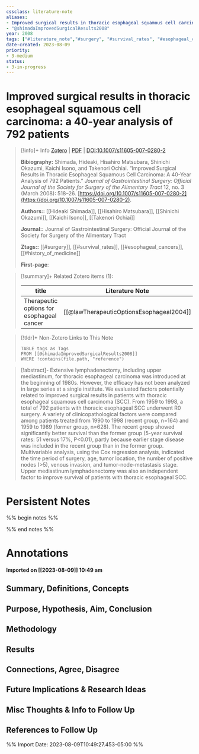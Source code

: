```yaml
---
cssclass: literature-note
aliases: 
- Improved surgical results in thoracic esophageal squamous cell carcinoma: a 40-year analysis of 792 patients
- "@shimadaImprovedSurgicalResults2008"
year: 2008
tags: ["#literature_note","#surgery", "#survival_rates", "#esophageal_cancers", "#history_of_medicine"]
date-created: 2023-08-09
priority:
- 3-medium
status:
- 3-in-progress
---
```


# Improved surgical results in thoracic esophageal squamous cell carcinoma: a 40-year analysis of 792 patients

> [!info]+ Info [Zotero](zotero://select/library/items/U4NDMDR9) | [PDF](zotero://open-pdf/library/items/NIEWT6KK) | [DOI:10.1007/s11605-007-0280-2](http://doi.org/10.1007/s11605-007-0280-2)
> 
> **Bibiography:** Shimada, Hideaki, Hisahiro Matsubara, Shinichi Okazumi, Kaichi Isono, and Takenori Ochiai. “Improved Surgical Results in Thoracic Esophageal Squamous Cell Carcinoma: A 40-Year Analysis of 792 Patients.” _Journal of Gastrointestinal Surgery: Official Journal of the Society for Surgery of the Alimentary Tract_ 12, no. 3 (March 2008): 518–26. [https://doi.org/10.1007/s11605-007-0280-2](https://doi.org/10.1007/s11605-007-0280-2).
> 
> **Authors::**  [[Hideaki Shimada]],  [[Hisahiro Matsubara]],  [[Shinichi Okazumi]],  [[Kaichi Isono]],  [[Takenori Ochiai]]
> 
> **Journal::** Journal of Gastrointestinal Surgery: Official Journal of the Society for Surgery of the Alimentary Tract
> 
> **Ztags::** [[#surgery]],  [[#survival_rates]],  [[#esophageal_cancers]],  [[#history_of_medicine]]
> 
> **First-page**: 

> [!summary]+ Related Zotero items (1):  
>
> | title | Literature Note | Links |
> | --- | --- | --- |
> | Therapeutic options for esophageal cancer | [[@lawTherapeuticOptionsEsophageal2004]] | [Zotero](zotero://select/library/items/AP77338H) [PDF](zotero://open-pdf/library/items/UVCXUZRE) [PDF](zotero://open-pdf/library/items/LRQLL9VN) |

> [!tldr]+ Non-Zotero Links to This Note
> ```dataview
> TABLE tags as Tags
> FROM [[@shimadaImprovedSurgicalResults2008]]
> WHERE !contains(file.path, "reference")
> ```

> [!abstract]-
> Extensive lymphadenectomy, including upper mediastinum, for thoracic esophageal carcinoma was introduced at the beginning of 1980s. However, the efficacy has not been analyzed in large series at a single institute. We evaluated factors potentially related to improved surgical results in patients with thoracic esophageal squamous cell carcinoma (SCC). From 1959 to 1998, a total of 792 patients with thoracic esophageal SCC underwent R0 surgery. A variety of clinicopathological factors were compared among patients treated from 1990 to 1998 (recent group, n=164) and 1959 to 1989 (former group, n=628). The recent group showed significantly better survival than the former group (5-year survival rates: 51 versus 17%, P<0.01), partly because earlier stage disease was included in the recent group than in the former group. Multivariable analysis, using the Cox regression analysis, indicated the time period of surgery, age, tumor location, the number of positive nodes (>5), venous invasion, and tumor-node-metastasis stage. Upper mediastinum lymphadenectomy was also an independent factor to improve survival of patients with thoracic esophageal SCC.

# Persistent Notes
%% begin notes %%



%% end notes %%
# Annotations
#### Imported on [[2023-08-09]] 10:49 am

## Summary, Definitions, Concepts


## Purpose, Hypothesis, Aim, Conclusion


## Methodology


## Results


## Connections, Agree, Disagree


## Future Implications & Research Ideas


## Misc Thoughts & Info to Follow Up


## References to Follow Up



%% Import Date: 2023-08-09T10:49:27.453-05:00 %%
